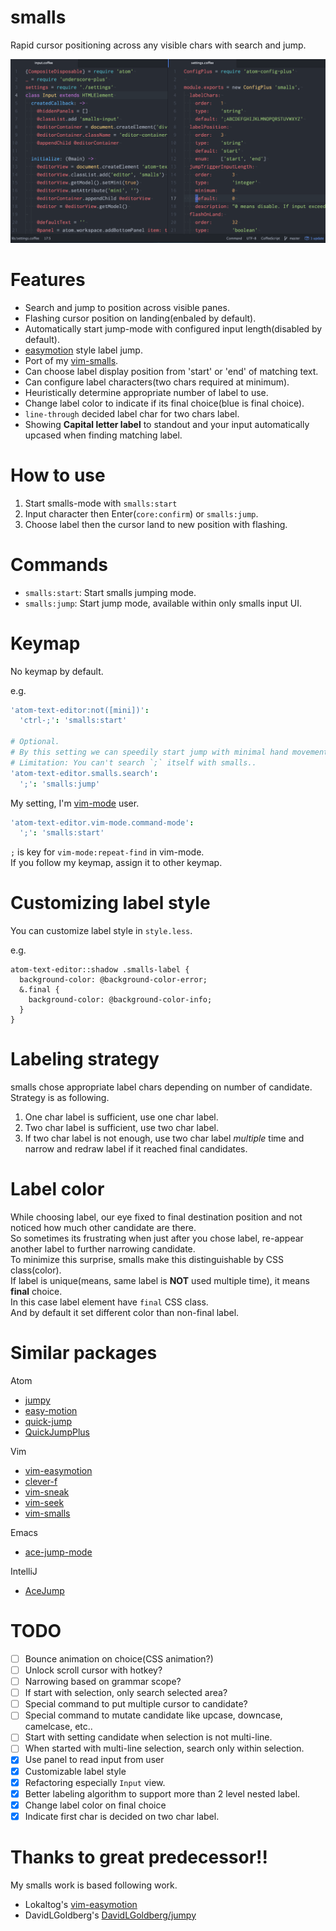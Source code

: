 # smalls

Rapid cursor positioning across any visible chars with search and jump.

![gif](https://raw.githubusercontent.com/t9md/t9md/27897f4b49bc518da19940593f120d774c2c22cc/img/atom-smalls.gif)

# Features

* Search and jump to position across visible panes.
* Flashing cursor position on landing(enbaled by default).
* Automatically start jump-mode with configured input length(disabled by default).
* [easymotion](https://github.com/easymotion/vim-easymotion) style label jump.
* Port of my [vim-smalls](https://github.com/t9md/vim-smalls/blob/master/README.md).
* Can choose label display position from 'start' or 'end' of matching text.
* Can configure label characters(two chars required at minimum).
* Heuristically determine appropriate number of label to use.
* Change label color to indicate if its final choice(blue is final choice).
* `line-through` decided label char for two chars label.
* Showing **Capital letter label** to standout and your input automatically upcased when finding matching label.

# How to use

1. Start smalls-mode with `smalls:start`
2. Input character then Enter(`core:confirm`) or `smalls:jump`.
3. Choose label then the cursor land to new position with flashing.

# Commands

* `smalls:start`: Start smalls jumping mode.
* `smalls:jump`: Start jump mode, available within only smalls input UI.

# Keymap
No keymap by default.

e.g.

```coffeescript
'atom-text-editor:not([mini])':
  'ctrl-;': 'smalls:start'

# Optional.
# By this setting we can speedily start jump with minimal hand movement.  
# Limitation: You can't search `;` itself with smalls..
'atom-text-editor.smalls.search':
  ';': 'smalls:jump'
```

My setting, I'm [vim-mode](https://atom.io/packages/vim-mode) user.  

```coffeescript
'atom-text-editor.vim-mode.command-mode':
  ';': 'smalls:start'
```
`;` is key for `vim-mode:repeat-find` in vim-mode.  
If you follow my keymap, assign it to other keymap.

# Customizing label style

You can customize label style in `style.less`.

e.g.

```less
atom-text-editor::shadow .smalls-label {
  background-color: @background-color-error;
  &.final {
    background-color: @background-color-info;
  }
}
```

# Labeling strategy

smalls chose appropriate label chars depending on number of candidate.
Strategy is as following.

1. One char label is sufficient, use one char label.
2. Two char label is sufficient, use two char label.
3. If two char label is not enough, use two char label *multiple* time and narrow and redraw label if it reached final candidates.

# Label color

While choosing label, our eye fixed to final destination position and not noticed how much other candidate are there.  
So sometimes its frustrating when just after you chose label, re-appear another label to further narrowing candidate.  
To minimize this surprise, smalls make this distinguishable by CSS class(color).  
If label is unique(means, same label is **NOT** used multiple time), it means **final** choice.  
In this case label element have `final` CSS class.  
And by default it set different color than non-final label.  

# Similar packages

Atom
* [jumpy](https://atom.io/packages/jumpy)
* [easy-motion](https://github.com/adrian-budau/easy-motion)
* [quick-jump](https://atom.io/packages/quick-jump)
* [QuickJumpPlus](https://atom.io/packages/QuickJumpPlus)

Vim
* [vim-easymotion](https://github.com/easymotion/vim-easymotion)
* [clever-f](https://github.com/rhysd/clever-f.vim)
* [vim-sneak](https://github.com/justinmk/vim-sneak)
* [vim-seek](https://github.com/goldfeld/vim-seek)
* [vim-smalls](https://github.com/t9md/vim-smalls)

Emacs
* [ace-jump-mode](https://github.com/winterTTr/ace-jump-mode)

IntelliJ
* [AceJump](https://github.com/johnlindquist/AceJump)

# TODO

* [ ] Bounce animation on choice(CSS animation?)
* [ ] Unlock scroll cursor with hotkey?
* [ ] Narrowing based on grammar scope?
* [ ] If start with selection, only search selected area?
* [ ] Special command to put multiple cursor to candidate?
* [ ] Special command to mutate candidate like upcase, downcase, camelcase, etc..
* [ ] Start with setting candidate when selection is not multi-line.
* [ ] When started with multi-line selection, search only within selection.
* [x] Use panel to read input from user
* [x] Customizable label style
* [x] Refactoring especially `Input` view.
* [x] Better labeling algorithm to support more than 2 level nested label.
* [x] Change label color on final choice
* [x] Indicate first char is decided on two char label.

# Thanks to great predecessor!!
My smalls work is based following work.

- Lokaltog's [vim-easymotion](vim-easymotion)
- DavidLGoldberg's [DavidLGoldberg/jumpy](https://github.com/DavidLGoldberg/jumpy)
